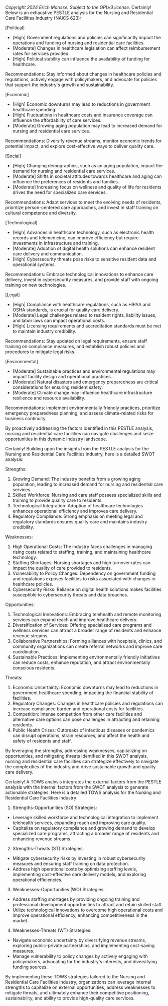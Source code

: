 *Copyright 2024 Erich Morisse.  Subject to the GPLv3 license.*
Certainly! Below is an exhaustive PESTLE analysis for the Nursing and Residential Care Facilities Industry (NAICS 623):

[Political]
- [High] Government regulations and policies can significantly impact the operations and funding of nursing and residential care facilities.
- [Moderate] Changes in healthcare legislation can affect reimbursement rates for services provided.
- [High] Political stability can influence the availability of funding for healthcare.

Recommendations: Stay informed about changes in healthcare policies and regulations, actively engage with policymakers, and advocate for policies that support the industry's growth and sustainability.

[Economic]
- [High] Economic downturns may lead to reductions in government healthcare spending.
- [High] Fluctuations in healthcare costs and insurance coverage can influence the affordability of care services.
- [Moderate] Growing aging population may lead to increased demand for nursing and residential care services.

Recommendations: Diversify revenue streams, monitor economic trends for potential impact, and explore cost-effective ways to deliver quality care.

[Social]
- [High] Changing demographics, such as an aging population, impact the demand for nursing and residential care services.
- [Moderate] Shifts in societal attitudes towards healthcare and aging can influence the preferences of residents and families.
- [Moderate] Increasing focus on wellness and quality of life for residents drives the need for specialized care services.

Recommendations: Adapt services to meet the evolving needs of residents, prioritize person-centered care approaches, and invest in staff training on cultural competence and diversity.

[Technological]
- [High] Advances in healthcare technology, such as electronic health records and telemedicine, can improve efficiency but require investments in infrastructure and training.
- [Moderate] Adoption of digital health solutions can enhance resident care delivery and communication.
- [High] Cybersecurity threats pose risks to sensitive resident data and operational systems.

Recommendations: Embrace technological innovations to enhance care delivery, invest in cybersecurity measures, and provide staff with ongoing training on new technologies.

[Legal]
- [High] Compliance with healthcare regulations, such as HIPAA and OSHA standards, is crucial for quality care delivery.
- [Moderate] Legal challenges related to resident rights, liability issues, and labor laws can impact operational costs.
- [High] Licensing requirements and accreditation standards must be met to maintain industry credibility.

Recommendations: Stay updated on legal requirements, ensure staff training on compliance measures, and establish robust policies and procedures to mitigate legal risks.

[Environmental]
- [Moderate] Sustainable practices and environmental regulations may impact facility design and operational practices.
- [Moderate] Natural disasters and emergency preparedness are critical considerations for ensuring resident safety.
- [Moderate] Climate change may influence healthcare infrastructure resilience and resource availability.

Recommendations: Implement environmentally friendly practices, prioritize emergency preparedness planning, and assess climate-related risks for business continuity.

By proactively addressing the factors identified in this PESTLE analysis, nursing and residential care facilities can navigate challenges and seize opportunities in this dynamic industry landscape.

Certainly! Building upon the insights from the PESTLE analysis for the Nursing and Residential Care Facilities industry, here is a detailed SWOT analysis:

Strengths:
1. Growing Demand: The industry benefits from a growing aging population, leading to increased demand for nursing and residential care services.
2. Skilled Workforce: Nursing and care staff possess specialized skills and training to provide quality care to residents.
3. Technological Integration: Adoption of healthcare technologies enhances operational efficiency and improves care delivery.
4. Regulatory Compliance: Strong emphasis on meeting legal and regulatory standards ensures quality care and maintains industry credibility.

Weaknesses:
1. High Operational Costs: The industry faces challenges in managing rising costs related to staffing, training, and maintaining healthcare technology.
2. Staffing Shortages: Nursing shortages and high turnover rates can impact the quality of care provided to residents.
3. Vulnerability to Policy Changes: Dependency on government funding and regulations exposes facilities to risks associated with changes in healthcare policies.
4. Cybersecurity Risks: Reliance on digital health solutions makes facilities susceptible to cybersecurity threats and data breaches.

Opportunities:
1. Technological Innovations: Embracing telehealth and remote monitoring services can expand reach and improve healthcare delivery.
2. Diversification of Services: Offering specialized care programs and wellness services can attract a broader range of residents and enhance revenue streams.
3. Collaborative Partnerships: Forming alliances with hospitals, clinics, and community organizations can create referral networks and improve care coordination.
4. Sustainable Practices: Implementing environmentally friendly initiatives can reduce costs, enhance reputation, and attract environmentally conscious residents.

Threats:
1. Economic Uncertainty: Economic downturns may lead to reductions in government healthcare spending, impacting the financial stability of facilities.
2. Regulatory Changes: Changes in healthcare policies and regulations can increase compliance burden and operational costs for facilities.
3. Competition: Intense competition from other care facilities and alternative care options can pose challenges in attracting and retaining residents.
4. Public Health Crises: Outbreaks of infectious diseases or pandemics can disrupt operations, strain resources, and affect the health and safety of residents and staff.

By leveraging the strengths, addressing weaknesses, capitalizing on opportunities, and mitigating threats identified in this SWOT analysis, nursing and residential care facilities can strategize effectively to navigate the complexities of the industry and drive sustainable growth and quality care delivery.

Certainly! A TOWS analysis integrates the external factors from the PESTLE analysis with the internal factors from the SWOT analysis to generate actionable strategies. Here is a detailed TOWS analysis for the Nursing and Residential Care Facilities industry:

1. Strengths-Opportunities (SO) Strategies:
- Leverage skilled workforce and technological integration to implement telehealth services, expanding reach and improving care quality.
- Capitalize on regulatory compliance and growing demand to develop specialized care programs, attracting a broader range of residents and enhancing revenue streams.

2. Strengths-Threats (ST) Strategies:
- Mitigate cybersecurity risks by investing in robust cybersecurity measures and ensuring staff training on data protection.
- Address high operational costs by optimizing staffing levels, implementing cost-effective care delivery models, and exploring operational efficiencies.

3. Weaknesses-Opportunities (WO) Strategies:
- Address staffing shortages by providing ongoing training and professional development opportunities to attract and retain skilled staff.
- Utilize technological innovations to overcome high operational costs and improve operational efficiency, enhancing competitiveness in the market.

4. Weaknesses-Threats (WT) Strategies:
- Navigate economic uncertainty by diversifying revenue streams, exploring public-private partnerships, and implementing cost-saving measures.
- Manage vulnerability to policy changes by actively engaging with policymakers, advocating for the industry's interests, and diversifying funding sources.

By implementing these TOWS strategies tailored to the Nursing and Residential Care Facilities industry, organizations can leverage internal strengths to capitalize on external opportunities, address weaknesses to mitigate threats, and ultimately enhance their competitive positioning, sustainability, and ability to provide high-quality care services.

